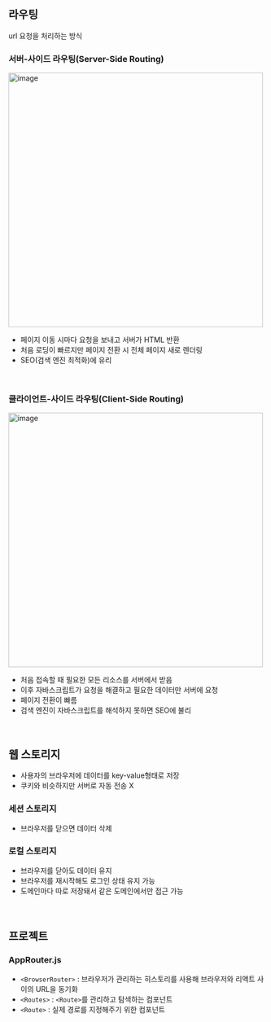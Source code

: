 ## 라우팅
url 요청을 처리하는 방식
<br>

### 서버-사이드 라우팅(Server-Side Routing)
<img src="https://github.com/user-attachments/assets/6fb19a7a-fc91-4509-9e3b-e13dd3eb1a56" alt="image" width="500"><br>
- 페이지 이동 시마다 요청을 보내고 서버가 HTML 반환
- 처음 로딩이 빠르지만 페이지 전환 시 전체 페이지 새로 렌더링
- SEO(검색 엔진 최적화)에 유리
<br>

### 클라이언트-사이드 라우팅(Client-Side Routing)
<img src="https://github.com/user-attachments/assets/4ba264ba-b2a0-427d-a618-7889de6d0a58" alt="image" width="500"><br>
- 처음 접속할 때 필요한 모든 리소스를 서버에서 받음
- 이후 자바스크립트가 요청을 해결하고 필요한 데이터만 서버에 요청
- 페이지 전환이 빠름
- 검색 엔진이 자바스크립트를 해석하지 못하면 SEO에 불리
<br>

## 웹 스토리지
- 사용자의 브라우저에 데이터를 key-value형태로 저장
- 쿠키와 비슷하지만 서버로 자동 전송 X

### 세션 스토리지
- 브라우저를 닫으면 데이터 삭제

### 로컬 스토리지
- 브라우저를 닫아도 데이터 유지
- 브라우저를 재시작해도 로그인 상태 유지 가능
- 도메인마다 따로 저장돼서 같은 도메인에서만 접근 가능
<br><br><br>

## 프로젝트
### AppRouter.js
- `<BrowserRouter>` : 브라우저가 관리하는 히스토리를 사용해 브라우저와 리액트 사이의 URL을 동기화
- `<Routes>` : `<Route>`를 관리하고 탐색하는 컴포넌트
- `<Route>` : 실제 경로를 지정해주기 위한 컴포넌트